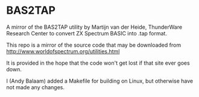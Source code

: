 # BAS2TAP
A mirror of the BAS2TAP utility by Martijn van der Heide, ThunderWare Research Center to convert ZX Spectrum BASIC into .tap format.

This repo is a mirror of the source code that may be downloaded from http://www.worldofspectrum.org/utilities.html

It is provided in the hope that the code won't get lost if that site ever goes down.

I (Andy Balaam) added a Makefile for building on Linux, but otherwise have not made any changes.

